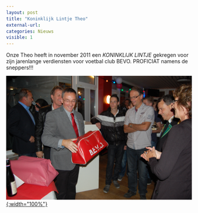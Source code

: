 ```yaml
---
layout: post
title: "Koninklijk Lintje Theo"
external-url:
categories: Nieuws
visible: 1
---
```


Onze Theo heeft in november 2011 een *KONINKLIJK LINTJE* gekregen voor zijn jarenlange verdiensten voor voetbal club BEVO. 
PROFICIAT namens de sneppers!!!

[![](/assets/theo-lintje.jpg){:width="100%"}](/assets/theo-lintje.jpg)
